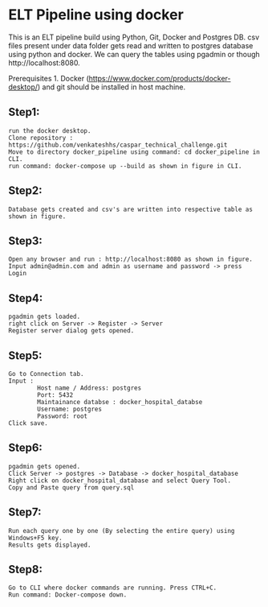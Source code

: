 # ELT Pipeline using docker
This is an ELT pipeline build using Python, Git, Docker and Postgres DB. csv files present under 
data folder gets read and written to postgres database using python and docker. We can query the tables using pgadmin 
or though http://localhost:8080. 
    
    
Prerequisites
    1. Docker (https://www.docker.com/products/docker-desktop/) and git should be installed in host machine.

## Step1: 
    run the docker desktop.
    Clone repository : https://github.com/venkateshhs/caspar_technical_challenge.git
    Move to directory docker_pipeline using command: cd docker_pipeline in CLI.
    run command: docker-compose up --build as shown in figure in CLI.

## Step2:
    Database gets created and csv's are written into respective table as shown in figure.

## Step3:
    Open any browser and run : http://localhost:8080 as shown in figure.
    Input admin@admin.com and admin as username and password -> press Login

## Step4:
    pgadmin gets loaded.
    right click on Server -> Register -> Server
    Register server dialog gets opened.

## Step5:
    Go to Connection tab.
    Input :
            Host name / Address: postgres
            Port: 5432
            Maintainance databse : docker_hospital_databse
            Username: postgres
            Password: root
    Click save.

## Step6: 
    pgadmin gets opened.
    Click Server -> postgres -> Database -> docker_hospital_database
    Right click on docker_hospital_database and select Query Tool.
    Copy and Paste query from query.sql

## Step7:
    Run each query one by one (By selecting the entire query) using Windows+F5 key.
    Results gets displayed.

## Step8:
    Go to CLI where docker commands are running. Press CTRL+C.
    Run command: Docker-compose down.


    
    

